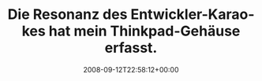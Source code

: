 ---
retweeted: false
source: <a href="http://twitter.com" rel="nofollow">Twitter Web Client</a>
entities:
  hashtags:
  - text: klapper
    indices:
    - '72'
    - '80'
  symbols: []
  user_mentions: []
  urls: []
display_text_range:
- '0'
- '80'
favorite_count: '0'
id_str: '919522844'
truncated: false
retweet_count: '0'
id: '919522844'
created_at: Fri Sep 12 22:58:12 +0000 2008
favorited: false
full_text: 'Die Resonanz des Entwickler-Karaokes hat mein Thinkpad-Gehäuse erfasst.
  #klapper'
lang: de
tags:
- klapper
- pesos/twitter
date: '2008-09-12T22:58:12+00:00'
src: https://twitter.com/bascht/status/919522844
original_url: https://twitter.com/bascht/status/919522844
type: twitter_tweet
text: 'Die Resonanz des Entwickler-Karaokes hat mein Thinkpad-Gehäuse erfasst. #klapper'
title: Die Resonanz des Entwickler-Karaokes hat mein Thinkpad-Gehäuse erfasst.

---